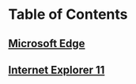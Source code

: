 # Table of Contents
## [Microsoft Edge](edge/microsoft-edge-deployment-guide-for-it-pros.md)
## [Internet Explorer 11](internet-explorer-11)

